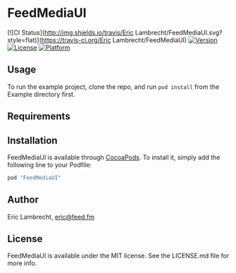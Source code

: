 # FeedMediaUI

[![CI Status](http://img.shields.io/travis/Eric Lambrecht/FeedMediaUI.svg?style=flat)](https://travis-ci.org/Eric Lambrecht/FeedMediaUI)
[![Version](https://img.shields.io/cocoapods/v/FeedMediaUI.svg?style=flat)](http://cocoapods.org/pods/FeedMediaUI)
[![License](https://img.shields.io/cocoapods/l/FeedMediaUI.svg?style=flat)](http://cocoapods.org/pods/FeedMediaUI)
[![Platform](https://img.shields.io/cocoapods/p/FeedMediaUI.svg?style=flat)](http://cocoapods.org/pods/FeedMediaUI)

## Usage

To run the example project, clone the repo, and run `pod install` from the Example directory first.

## Requirements

## Installation

FeedMediaUI is available through [CocoaPods](http://cocoapods.org). To install
it, simply add the following line to your Podfile:

```ruby
pod "FeedMediaUI"
```

## Author

Eric Lambrecht, eric@feed.fm

## License

FeedMediaUI is available under the MIT license. See the LICENSE.md file for more info.
